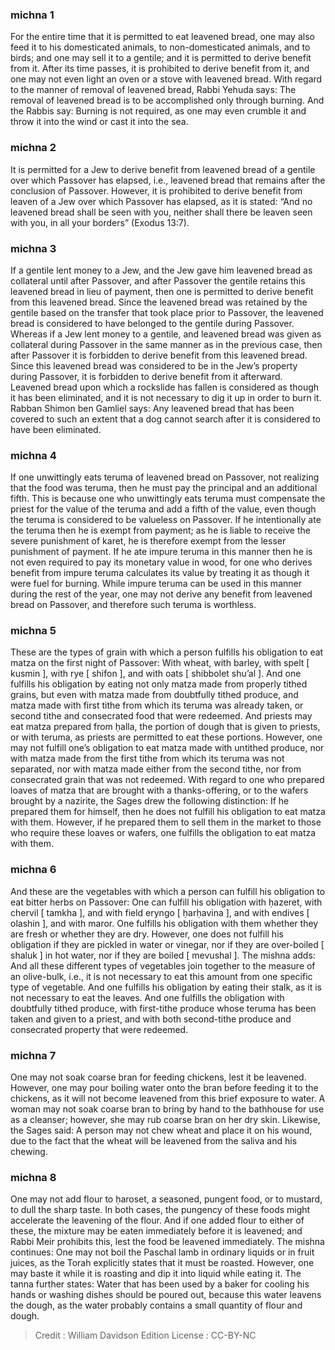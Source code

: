 
### michna 1
For the entire time that it is permitted to eat leavened bread, one may also feed it to his domesticated animals, to non-domesticated animals, and to birds; and one may sell it to a gentile; and it is permitted to derive benefit from it. After its time passes, it is prohibited to derive benefit from it, and one may not even light an oven or a stove with leavened bread. With regard to the manner of removal of leavened bread, Rabbi Yehuda says: The removal of leavened bread is to be accomplished only through burning. And the Rabbis say: Burning is not required, as one may even crumble it and throw it into the wind or cast it into the sea.

### michna 2
It is permitted for a Jew to derive benefit from leavened bread of a gentile over which Passover has elapsed, i.e., leavened bread that remains after the conclusion of Passover. However, it is prohibited to derive benefit from leaven of a Jew over which Passover has elapsed, as it is stated: “And no leavened bread shall be seen with you, neither shall there be leaven seen with you, in all your borders” (Exodus 13:7).

### michna 3
If a gentile lent money to a Jew, and the Jew gave him leavened bread as collateral until after Passover, and after Passover the gentile retains this leavened bread in lieu of payment, then one is permitted to derive benefit from this leavened bread. Since the leavened bread was retained by the gentile based on the transfer that took place prior to Passover, the leavened bread is considered to have belonged to the gentile during Passover. Whereas if a Jew lent money to a gentile, and leavened bread was given as collateral during Passover in the same manner as in the previous case, then after Passover it is forbidden to derive benefit from this leavened bread. Since this leavened bread was considered to be in the Jew’s property during Passover, it is forbidden to derive benefit from it afterward. Leavened bread upon which a rockslide has fallen is considered as though it has been eliminated, and it is not necessary to dig it up in order to burn it. Rabban Shimon ben Gamliel says: Any leavened bread that has been covered to such an extent that a dog cannot search after it is considered to have been eliminated.

### michna 4
If one unwittingly eats teruma of leavened bread on Passover, not realizing that the food was teruma, then he must pay the principal and an additional fifth. This is because one who unwittingly eats teruma must compensate the priest for the value of the teruma and add a fifth of the value, even though the teruma is considered to be valueless on Passover. If he intentionally ate the teruma then he is exempt from payment; as he is liable to receive the severe punishment of karet, he is therefore exempt from the lesser punishment of payment. If he ate impure teruma in this manner then he is not even required to pay its monetary value in wood, for one who derives benefit from impure teruma calculates its value by treating it as though it were fuel for burning. While impure teruma can be used in this manner during the rest of the year, one may not derive any benefit from leavened bread on Passover, and therefore such teruma is worthless.

### michna 5
These are the types of grain with which a person fulfills his obligation to eat matza on the first night of Passover: With wheat, with barley, with spelt [ kusmin ], with rye [ shifon ], and with oats [ shibbolet shu’al ]. And one fulfills his obligation by eating not only matza made from properly tithed grains, but even with matza made from doubtfully tithed produce, and matza made with first tithe from which its teruma was already taken, or second tithe and consecrated food that were redeemed. And priests may eat matza prepared from ḥalla, the portion of dough that is given to priests, or with teruma, as priests are permitted to eat these portions. However, one may not fulfill one’s obligation to eat matza made with untithed produce, nor with matza made from the first tithe from which its teruma was not separated, nor with matza made either from the second tithe, nor from consecrated grain that was not redeemed. With regard to one who prepared loaves of matza that are brought with a thanks-offering, or to the wafers brought by a nazirite, the Sages drew the following distinction: If he prepared them for himself, then he does not fulfill his obligation to eat matza with them. However, if he prepared them to sell them in the market to those who require these loaves or wafers, one fulfills the obligation to eat matza with them.

### michna 6
And these are the vegetables with which a person can fulfill his obligation to eat bitter herbs on Passover: One can fulfill his obligation with ḥazeret, with chervil [ tamkha ], and with field eryngo [ ḥarḥavina ], and with endives [ olashin ], and with maror. One fulfills his obligation with them whether they are fresh or whether they are dry. However, one does not fulfill his obligation if they are pickled in water or vinegar, nor if they are over-boiled [ shaluk ] in hot water, nor if they are boiled [ mevushal ]. The mishna adds: And all these different types of vegetables join together to the measure of an olive-bulk, i.e., it is not necessary to eat this amount from one specific type of vegetable. And one fulfills his obligation by eating their stalk, as it is not necessary to eat the leaves. And one fulfills the obligation with doubtfully tithed produce, with first-tithe produce whose teruma has been taken and given to a priest, and with both second-tithe produce and consecrated property that were redeemed.

### michna 7
One may not soak coarse bran for feeding chickens, lest it be leavened. However, one may pour boiling water onto the bran before feeding it to the chickens, as it will not become leavened from this brief exposure to water. A woman may not soak coarse bran to bring by hand to the bathhouse for use as a cleanser; however, she may rub coarse bran on her dry skin. Likewise, the Sages said: A person may not chew wheat and place it on his wound, due to the fact that the wheat will be leavened from the saliva and his chewing.

### michna 8
One may not add flour to ḥaroset, a seasoned, pungent food, or to mustard, to dull the sharp taste. In both cases, the pungency of these foods might accelerate the leavening of the flour. And if one added flour to either of these, the mixture may be eaten immediately before it is leavened; and Rabbi Meir prohibits this, lest the food be leavened immediately. The mishna continues: One may not boil the Paschal lamb in ordinary liquids or in fruit juices, as the Torah explicitly states that it must be roasted. However, one may baste it while it is roasting and dip it into liquid while eating it. The tanna further states: Water that has been used by a baker for cooling his hands or washing dishes should be poured out, because this water leavens the dough, as the water probably contains a small quantity of flour and dough.

>Credit : William Davidson Edition
>License :  CC-BY-NC